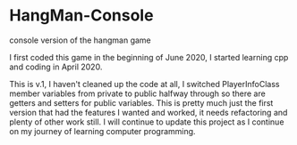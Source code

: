 # HangMan-Console
console version of the hangman game

I first coded this game in the beginning of June 2020, I started learning cpp and coding in April 2020.

This is v.1, I haven't cleaned up the code at all, I switched PlayerInfoClass member variables from private to public halfway through so there are getters and setters for public variables. This is pretty much just the first version that had the features I wanted and worked, it needs refactoring and plenty of other work still. I will continue to update this project as I continue on my journey of learning computer programming. 

